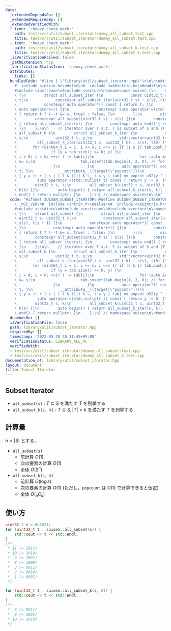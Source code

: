 ```yaml
---
data:
  _extendedDependsOn: []
  _extendedRequiredBy: []
  _extendedVerifiedWith:
  - icon: ':heavy_check_mark:'
    path: test/src/util/subset_iterator/dummy_all_subset.test.cpp
    title: test/src/util/subset_iterator/dummy_all_subset.test.cpp
  - icon: ':heavy_check_mark:'
    path: test/src/util/subset_iterator/dummy_all_subset_k.test.cpp
    title: test/src/util/subset_iterator/dummy_all_subset_k.test.cpp
  _isVerificationFailed: false
  _pathExtension: hpp
  _verificationStatusIcon: ':heavy_check_mark:'
  attributes:
    links: []
  bundledCode: "#line 1 \"library/util/subset_iterator.hpp\"\n\n\n\n#ifdef _MSC_VER\n\
    #  include <intrin.h>\n#else\n#  include <x86intrin.h>\n#endif\n\n#include <cstdint>\n\
    #include <iostream>\n#include <vector>\n\nnamespace suisen {\n    struct all_subset\
    \ {\n        struct all_subset_iter {\n            const uint32_t s; uint32_t\
    \ t;\n            constexpr all_subset_iter(uint32_t s) : s(s), t(s + 1) {}\n\
    \            constexpr auto operator*() const { return t; }\n            constexpr\
    \ auto operator++() {}\n            constexpr auto operator!=(std::nullptr_t)\
    \ { return t ? (--t &= s, true) : false; }\n        };\n        uint32_t s;\n\
    \        constexpr all_subset(uint32_t s) : s(s) {}\n        constexpr auto begin()\
    \ { return all_subset_iter(s); }\n        constexpr auto end() { return nullptr;\
    \ }\n    };\n\n    // iterator over T s.t. T is subset of S and |T| = k\n    struct\
    \ all_subset_k {\n        struct all_subset_k_iter {\n            const uint32_t\
    \ s;\n            uint32_t t, y;\n            std::vector<uint32_t> tab;\n   \
    \         all_subset_k_iter(uint32_t s, uint32_t k) : s(s), t(0) {\n         \
    \       for (uint64_t i = 1; i <= s; i <<= 1) if (s & i) tab.push_back(i);\n \
    \               if (y = tab.size() >= k; y) {\n                    for (uint32_t\
    \ i = 0; i < k; ++i) t |= tab[i];\n                    for (auto &e : tab) --e\
    \ &= s;\n                    tab.insert(tab.begin(), 2, 0); // for k = 0, 1\n\
    \                }\n            }\n            auto operator*() const { return\
    \ t; }\n            __attribute__((target(\"popcnt\")))\n            auto operator++()\
    \ { y = (t + (~s | (-t & t))) & s, t = y | tab[_mm_popcnt_u32(y ^ t)]; }\n   \
    \         auto operator!=(std::nullptr_t) const { return y != 0; }\n        };\n\
    \        uint32_t s, k;\n        all_subset_k(uint32_t s, uint32_t k) : s(s),\
    \ k(k) {}\n        auto begin() { return all_subset_k_iter(s, k); }\n        auto\
    \ end() { return nullptr; }\n    };\n} // namespace suisen\n\n\n"
  code: "#ifndef SUISEN_SUBSET_ITERATOR\n#define SUISEN_SUBSET_ITERATOR\n\n#ifdef\
    \ _MSC_VER\n#  include <intrin.h>\n#else\n#  include <x86intrin.h>\n#endif\n\n\
    #include <cstdint>\n#include <iostream>\n#include <vector>\n\nnamespace suisen\
    \ {\n    struct all_subset {\n        struct all_subset_iter {\n            const\
    \ uint32_t s; uint32_t t;\n            constexpr all_subset_iter(uint32_t s) :\
    \ s(s), t(s + 1) {}\n            constexpr auto operator*() const { return t;\
    \ }\n            constexpr auto operator++() {}\n            constexpr auto operator!=(std::nullptr_t)\
    \ { return t ? (--t &= s, true) : false; }\n        };\n        uint32_t s;\n\
    \        constexpr all_subset(uint32_t s) : s(s) {}\n        constexpr auto begin()\
    \ { return all_subset_iter(s); }\n        constexpr auto end() { return nullptr;\
    \ }\n    };\n\n    // iterator over T s.t. T is subset of S and |T| = k\n    struct\
    \ all_subset_k {\n        struct all_subset_k_iter {\n            const uint32_t\
    \ s;\n            uint32_t t, y;\n            std::vector<uint32_t> tab;\n   \
    \         all_subset_k_iter(uint32_t s, uint32_t k) : s(s), t(0) {\n         \
    \       for (uint64_t i = 1; i <= s; i <<= 1) if (s & i) tab.push_back(i);\n \
    \               if (y = tab.size() >= k; y) {\n                    for (uint32_t\
    \ i = 0; i < k; ++i) t |= tab[i];\n                    for (auto &e : tab) --e\
    \ &= s;\n                    tab.insert(tab.begin(), 2, 0); // for k = 0, 1\n\
    \                }\n            }\n            auto operator*() const { return\
    \ t; }\n            __attribute__((target(\"popcnt\")))\n            auto operator++()\
    \ { y = (t + (~s | (-t & t))) & s, t = y | tab[_mm_popcnt_u32(y ^ t)]; }\n   \
    \         auto operator!=(std::nullptr_t) const { return y != 0; }\n        };\n\
    \        uint32_t s, k;\n        all_subset_k(uint32_t s, uint32_t k) : s(s),\
    \ k(k) {}\n        auto begin() { return all_subset_k_iter(s, k); }\n        auto\
    \ end() { return nullptr; }\n    };\n} // namespace suisen\n\n#endif // SUISEN_SUBSET_ITERATOR\n"
  dependsOn: []
  isVerificationFile: false
  path: library/util/subset_iterator.hpp
  requiredBy: []
  timestamp: '2022-05-28 20:11:45+09:00'
  verificationStatus: LIBRARY_ALL_AC
  verifiedWith:
  - test/src/util/subset_iterator/dummy_all_subset.test.cpp
  - test/src/util/subset_iterator/dummy_all_subset_k.test.cpp
documentation_of: library/util/subset_iterator.hpp
layout: document
title: Subset Iterator
---
```

## Subset Iterator

- `all_subset(s)` : $T\subseteq S$ を満たす $T$ を列挙する
- `all_subset_k(s, k)` : $T\subseteq S, \vert T\vert = k$ を満たす $T$ を列挙する

## 計算量

$n = \vert S\vert$ とする．

- `all_subset(s)`
  - 前計算 $O(1)$
  - 次の要素の計算 $O(1)$
  - 全体 $O(2 ^ n)$
- `all_subset_k(s, k)`
  - 前計算 $O(\log s)$
  - 次の要素の計算 $O(1)$ (ただし，`popcount` は $O(1)$ で計算できると仮定)
  - 全体 $O({} _ n C _ k)$

## 使い方

```cpp
uint32_t s = 0b1011;
for (uint32_t t : suisen::all_subset(s)) {
    std::cout << t << std::endl;
}
/**
 * 11 (= 1011)
 * 10 (= 1010)
 *  9 (= 1001)
 *  8 (= 1000)
 *  3 (= 0011)
 *  2 (= 0010)
 *  1 (= 0001)
 */

for (uint32_t t : suisen::all_subset_k(s, 2)) {
    std::cout << t << std::endl;
}
/**
 *  3 (= 0011)
 *  9 (= 1001)
 * 10 (= 1010)
 */
```